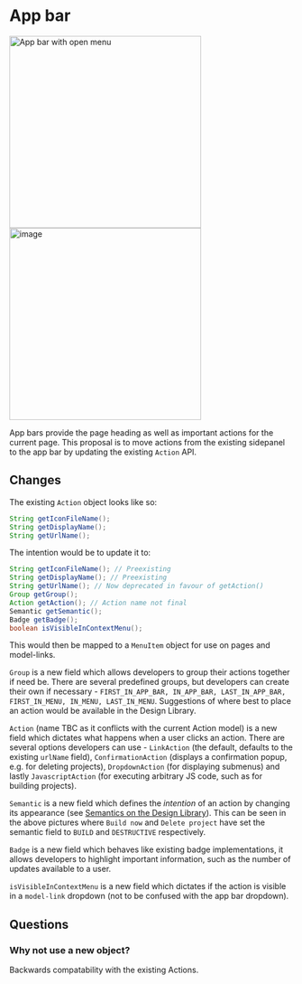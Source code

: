 # App bar

<img width="340" alt="App bar with open menu" src="https://github.com/janfaracik/proposals/assets/43062514/99b93d6e-7631-4025-b4a3-70da8e494814"> <img width="340" alt="image" src="https://github.com/janfaracik/proposals/assets/43062514/e036beb5-16e4-4a3a-bfd1-e81947cf95af">

App bars provide the page heading as well as important actions for the current page. This proposal is to move actions from the existing sidepanel to the app bar by updating the existing `Action` API.

## Changes

The existing `Action` object looks like so:

```java
String getIconFileName();
String getDisplayName();
String getUrlName();
```

The intention would be to update it to:

```java
String getIconFileName(); // Preexisting
String getDisplayName(); // Preexisting
String getUrlName(); // Now deprecated in favour of getAction()
Group getGroup();
Action getAction(); // Action name not final
Semantic getSemantic();
Badge getBadge();
boolean isVisibleInContextMenu();
```

This would then be mapped to a `MenuItem` object for use on pages and model-links.

`Group` is a new field which allows developers to group their actions together if need be. There are several predefined groups, but developers can create their own if necessary - `FIRST_IN_APP_BAR, IN_APP_BAR, LAST_IN_APP_BAR, FIRST_IN_MENU, IN_MENU, LAST_IN_MENU`. Suggestions of where best to place an action would be available in the Design Library.

`Action` (name TBC as it conflicts with the current Action model) is a new field which dictates what happens when a user clicks an action. There are several options developers can use - `LinkAction` (the default, defaults to the existing `urlName` field), `ConfirmationAction` (displays a confirmation popup, e.g. for deleting projects), `DropdownAction` (for displaying submenus) and lastly `JavascriptAction` (for executing arbitrary JS code, such as for building projects).

`Semantic` is a new field which defines the _intention_ of an action by changing its appearance (see [Semantics on the Design Library](https://weekly.ci.jenkins.io/design-library/Colors/)). This can be seen in the above pictures where `Build now` and `Delete project` have set the semantic field to `BUILD` and `DESTRUCTIVE` respectively.

`Badge` is a new field which behaves like existing badge implementations, it allows developers to highlight important information, such as the number of updates available to a user.

`isVisibleInContextMenu` is a new field which dictates if the action is visible in a `model-link` dropdown (not to be confused with the app bar dropdown).

## Questions

### Why not use a new object?

Backwards compatability with the existing Actions.
